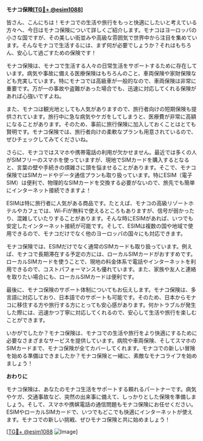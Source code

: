 **モナコ保険[[TG💪+ @esim1088](https://t.me/s/esim1088)]**

皆さん、こんにちは！モナコでの生活や旅行をもっと快適にしたいと考えている方々へ、今日はモナコ保険について詳しくご紹介します。モナコはヨーロッパの小さな国ですが、その美しい街並みや高級な雰囲気で世界中から注目を集めています。そんなモナコで生活するには、まず何が必要でしょうか？それはもちろん、安心して過ごすための保険です！

モナコ保険は、モナコで生活する人々の日常生活をサポートするために存在しています。病気や事故に備える医療保険はもちろんのこと、車両保険や家財保険なども充実しています。特にモナコでは高級車が一般的なので、車両保険は非常に重要です。万が一の事故や盗難があった場合でも、迅速に対応してくれる保険があれば心強いですよね。

また、モナコは観光地としても人気がありますので、旅行者向けの短期保険も提供されています。旅行中に急な病気やケガをしてしまうと、医療費が非常に高額になることがあります。そのため、事前に旅行保険に加入しておくことはとても賢明です。モナコ保険では、旅行者向けの柔軟なプランも用意されているので、ぜひチェックしてみてくださいね。

さらに、モナコではスマホや携帯電話の利用が欠かせません。最近では多くの人がSIMフリーのスマホを使っていますが、現地でSIMカードを購入するとなると、言葉の壁や手続きの煩雑さに頭を悩ませることがあります。そこで、モナコ保険ではSIMカードやデータ通信プランも取り扱っています。特にESIM（電子SIM）は便利で、物理的なSIMカードを交換する必要がないので、旅先でも簡単にインターネット接続できますよ！

ESIMは特に旅行者に人気がある商品です。たとえば、モナコの高級リゾートホテルやカフェでは、Wi-Fiが無料で使えるところもありますが、信号が弱かったり、混雑していたりすることがあります。そんな時にESIMがあれば、いつでも安定したインターネット接続が可能です。そして、ESIMは複数の国や地域で使用できるので、モナコだけでなく他のヨーロッパの国々にも対応できます。

モナコ保険では、ESIMだけでなく通常のSIMカードも取り扱っています。例えば、モナコで長期滞在する予定の方には、ローカルSIMカードがおすすめです。ローカルSIMカードを使うことで、現地の料金体系で電話やインターネットを利用できるので、コストパフォーマンスも優れています。また、家族や友人と連絡を取りたい場合にも、ローカルSIMカードは便利です。

最後に、モナコ保険のサポート体制についてもお伝えします。モナコ保険は、多言語に対応しており、日本語でのサポートも可能です。そのため、日本からモナコに移住する方や旅行する方にとっても安心感があります。何かトラブルが発生した際には、迅速かつ丁寧に対応してくれるので、安心して生活や旅行を楽しむことができます。

いかがでしたか？モナコ保険は、モナコでの生活や旅行をより快適にするために必要なさまざまなサービスを提供しています。病院や車両保険、そしてスマホのSIMカードまで、モナコ保険が全てカバーしてくれます。モナコでの新しい冒険を始める準備はできましたか？モナコ保険と一緒に、素敵なモナコライフを始めましょう！

**おわりに**

モナコ保険は、あなたのモナコ生活をサポートする頼れるパートナーです。病気やケガ、交通事故など、突然の出来事に備えて、しっかりとした保険を準備しましょう。そして、スマホや携帺電話の通信問題もモナコ保険にお任せください。ESIMやローカルSIMカードで、いつでもどこでも快適にインターネットが使えます。モナコでの新しい挑戦、ぜひモナコ保険と共に始めましょう！

[[TG💪+ @esim1088](https://t.me/s/esim1088) ![Image](https://i.postimg.cc/Y0z9fWf4/image.png)]
